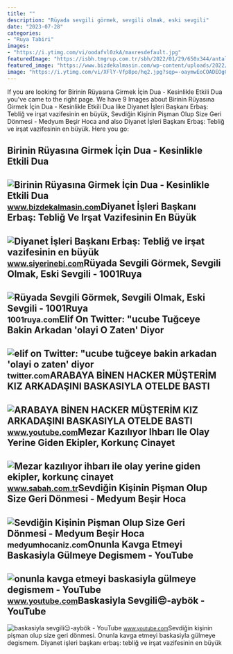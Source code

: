 ```yaml
---
title: ""
description: "Rüyada sevgili görmek, sevgili olmak, eski sevgili"
date: "2023-07-28"
categories:
- "Ruya Tabiri"
images:
- "https://i.ytimg.com/vi/oodafvl0zkA/maxresdefault.jpg"
featuredImage: "https://isbh.tmgrup.com.tr/sbh/2022/01/29/650x344/antalyanin-manavgat-ilcesinde-iki-kisinin-park-ala-1643454023091.jpg"
featured_image: "https://www.bizdekalmasin.com/wp-content/uploads/2022/11/Sevdigin-Kisinin-Ruyasina-Girmek-Icin-Dua-1024x552.jpg"
image: "https://i.ytimg.com/vi/XFlY-Vfp8po/hq2.jpg?sqp=-oaymwEoCOADEOgC8quKqQMcGADwAQH4Ac4FgAKACooCDAgAEAEYciBQKEUwDw==&amp;rs=AOn4CLA_T_MwiF32SplyBx1y-51Xi29YHQ"
---
```


If you are looking for Birinin Rüyasına Girmek İçin Dua - Kesinlikle Etkili Dua you've came to the right page. We have 9 Images about Birinin Rüyasına Girmek İçin Dua - Kesinlikle Etkili Dua like Diyanet İşleri Başkanı Erbaş: Tebliğ ve irşat vazifesinin en büyük, Sevdiğin Kişinin Pişman Olup Size Geri Dönmesi - Medyum Beşir Hoca and also Diyanet İşleri Başkanı Erbaş: Tebliğ ve irşat vazifesinin en büyük. Here you go:

Birinin Rüyasına Girmek İçin Dua - Kesinlikle Etkili Dua
--------------------------------------------------------

 ![Birinin Rüyasına Girmek İçin Dua - Kesinlikle Etkili Dua](https://www.bizdekalmasin.com/wp-content/uploads/2022/11/Sevdigin-Kisinin-Ruyasina-Girmek-Icin-Dua-1024x552.jpg) <small>www.bizdekalmasin.com</small>Diyanet İşleri Başkanı Erbaş: Tebliğ Ve Irşat Vazifesinin En Büyük
------------------------------------------------------------------

 ![Diyanet İşleri Başkanı Erbaş: Tebliğ ve irşat vazifesinin en büyük](https://www.siyerinebi.com/sites/default/files/haber/diyanet_isleri_baskani_erbas_teblig_ve_irsat_vazifesinin_en_buyuk_ornegi_sevgili_peygamberimizdir_h27924_7b061.jpeg) <small>www.siyerinebi.com</small>Rüyada Sevgili Görmek, Sevgili Olmak, Eski Sevgili - 1001Ruya
-------------------------------------------------------------

 ![Rüyada Sevgili Görmek, Sevgili Olmak, Eski Sevgili - 1001Ruya](https://1001ruya.com/wp-content/uploads/ruyada-sevgili-gormek-ruyada-sevgilimi-baskasiyla-gormek-ne-demek-ne-anlama-gelir-diyanet-mehmet-emin-kirgil-1024x576.jpg) <small>1001ruya.com</small>Elif On Twitter: "ucube Tuğceye Bakin Arkadan 'olayi O Zaten' Diyor
-------------------------------------------------------------------

 ![elif on Twitter: "ucube tuğceye bakin arkadan 'olayi o zaten' diyor](https://pbs.twimg.com/ext_tw_video_thumb/1648325539822706689/pu/img/oN69Gy5QkvD8HQBu.jpg) <small>twitter.com</small>ARABAYA BİNEN HACKER MÜŞTERİM KIZ ARKADAŞINI BASKASIYLA OTELDE BASTI
--------------------------------------------------------------------

 ![ARABAYA BİNEN HACKER MÜŞTERİM KIZ ARKADAŞINI BASKASIYLA OTELDE BASTI](https://i.ytimg.com/vi/tEdpXA4focs/maxresdefault.jpg) <small>www.youtube.com</small>Mezar Kazılıyor Ihbarı Ile Olay Yerine Giden Ekipler, Korkunç Cinayet
---------------------------------------------------------------------

 ![Mezar kazılıyor ihbarı ile olay yerine giden ekipler, korkunç cinayet](https://isbh.tmgrup.com.tr/sbh/2022/01/29/650x344/antalyanin-manavgat-ilcesinde-iki-kisinin-park-ala-1643454023091.jpg) <small>www.sabah.com.tr</small>Sevdiğin Kişinin Pişman Olup Size Geri Dönmesi - Medyum Beşir Hoca
------------------------------------------------------------------

 ![Sevdiğin Kişinin Pişman Olup Size Geri Dönmesi - Medyum Beşir Hoca](https://medyumhocaniz.com/wp-content/uploads/2021/04/Sevdigin-Kisinin-Pisman-Olup-Size-Geri-Donmesi.jpg) <small>medyumhocaniz.com</small>Onunla Kavga Etmeyi Baskasiyla Gülmeye Degismem - YouTube
---------------------------------------------------------

 ![onunla kavga etmeyi baskasiyla gülmeye degismem - YouTube](https://i.ytimg.com/vi/oodafvl0zkA/maxresdefault.jpg) <small>www.youtube.com</small>Baskasiyla Sevgili😔-aybök - YouTube
-----------------------------------

 ![baskasiyla sevgili😔-aybök - YouTube](https://i.ytimg.com/vi/XFlY-Vfp8po/hq2.jpg?sqp=-oaymwEoCOADEOgC8quKqQMcGADwAQH4Ac4FgAKACooCDAgAEAEYciBQKEUwDw==&rs=AOn4CLA_T_MwiF32SplyBx1y-51Xi29YHQ) <small>www.youtube.com</small>Sevdiğin kişinin pişman olup size geri dönmesi. Onunla kavga etmeyi baskasiyla gülmeye degismem. Diyanet i̇şleri başkanı erbaş: tebliğ ve irşat vazifesinin en büyük

